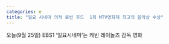 ```yaml
---
categories: e
title: "일요 시네마 의적 로빈 후드  1회 MTV영화제 최고의 음악상 수상"
---
```

오늘(9월 25일) EBS1 ‘일요시네마’는 케빈 레이놀즈 감독 영화 